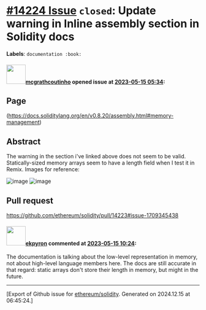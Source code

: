 # [\#14224 Issue](https://github.com/ethereum/solidity/issues/14224) `closed`: Update warning in Inline assembly section in Solidity docs
**Labels**: `documentation :book:`


#### <img src="https://avatars.githubusercontent.com/u/109625274?v=4" width="50">[mcgrathcoutinho](https://github.com/mcgrathcoutinho) opened issue at [2023-05-15 05:34](https://github.com/ethereum/solidity/issues/14224):

## Page

(https://docs.soliditylang.org/en/v0.8.20/assembly.html#memory-management)

## Abstract

The warning in the section i've linked above does not seem to be valid. Statically-sized memory arrays seem to have a length field when I test it in Remix. Images for reference: 

![image](https://github.com/ethereum/solidity/assets/109625274/23709da9-5208-4ba9-b4b3-8ca4e588af96)
![image](https://github.com/ethereum/solidity/assets/109625274/0d3f8e1d-0d2f-4e90-9999-06440e1bc112)



## Pull request

https://github.com/ethereum/solidity/pull/14223#issue-1709345438


#### <img src="https://avatars.githubusercontent.com/u/1347491?v=4" width="50">[ekpyron](https://github.com/ekpyron) commented at [2023-05-15 10:24](https://github.com/ethereum/solidity/issues/14224#issuecomment-1547595460):

The documentation is talking about the low-level representation in memory, not about high-level language members here. The docs are still accurate in that regard: static arrays don't store their length in memory, but might in the future.


-------------------------------------------------------------------------------



[Export of Github issue for [ethereum/solidity](https://github.com/ethereum/solidity). Generated on 2024.12.15 at 06:45:24.]

